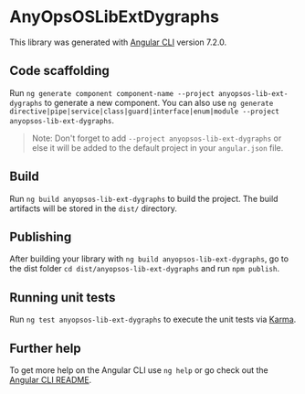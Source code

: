 # AnyOpsOSLibExtDygraphs

This library was generated with [Angular CLI](https://github.com/angular/angular-cli) version 7.2.0.

## Code scaffolding

Run `ng generate component component-name --project anyopsos-lib-ext-dygraphs` to generate a new component. You can also use `ng generate directive|pipe|service|class|guard|interface|enum|module --project anyopsos-lib-ext-dygraphs`.
> Note: Don't forget to add `--project anyopsos-lib-ext-dygraphs` or else it will be added to the default project in your `angular.json` file. 

## Build

Run `ng build anyopsos-lib-ext-dygraphs` to build the project. The build artifacts will be stored in the `dist/` directory.

## Publishing

After building your library with `ng build anyopsos-lib-ext-dygraphs`, go to the dist folder `cd dist/anyopsos-lib-ext-dygraphs` and run `npm publish`.

## Running unit tests

Run `ng test anyopsos-lib-ext-dygraphs` to execute the unit tests via [Karma](https://karma-runner.github.io).

## Further help

To get more help on the Angular CLI use `ng help` or go check out the [Angular CLI README](https://github.com/angular/angular-cli/blob/master/README.md).
